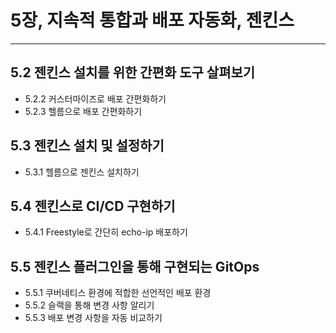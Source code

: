 # 5장, 지속적 통합과 배포 자동화, 젠킨스
---
## 5.2 젠킨스 설치를 위한 간편화 도구 살펴보기
- 5.2.2 커스터마이즈로 배포 간편화하기
- 5.2.3 헬름으로 배포 간편화하기
## 5.3 젠킨스 설치 및 설정하기
- 5.3.1 헬름으로 젠킨스 설치하기
## 5.4 젠킨스로 CI/CD 구현하기
- 5.4.1 Freestyle로 간단히 echo-ip 배포하기
## 5.5 젠킨스 플러그인을 통해 구현되는 GitOps
- 5.5.1 쿠버네티스 환경에 적합한 선언적인 배포 환경
- 5.5.2 슬랙을 통해 변경 사항 알리기
- 5.5.3 배포 변경 사항을 자동 비교하기
